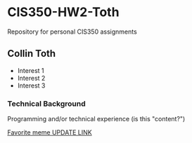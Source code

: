 # CIS350-HW2-Toth
Repository for personal CIS350 assignments

## Collin Toth
* Interest 1
* Interest 2
* Interest 3

### Technical Background
Programming and/or technical experience (is this "content?")

[Favorite meme UPDATE LINK](https://www.google.com)

